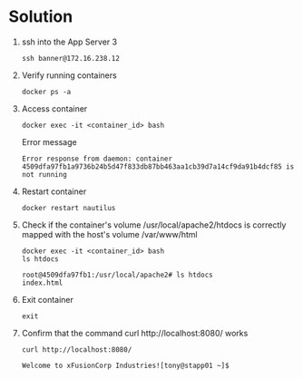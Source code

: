 # Solution

1. ssh into the App Server 3
    ```
    ssh banner@172.16.238.12
    ```
2. Verify running containers
   ```
   docker ps -a
   ```
3. Access container
   ```
   docker exec -it <container_id> bash
   ```
   Error message
   ```
   Error response from daemon: container 4509dfa97fb1a9736b24b5d47f833db87bb463aa1cb39d7a14cf9da91b4dcf85 is not running
   ```
4. Restart container
   ```
   docker restart nautilus
   ```
5. Check if the container's volume /usr/local/apache2/htdocs is correctly mapped with the host's volume /var/www/html
   ```
   docker exec -it <container_id> bash
   ls htdocs
   ```
   ```
   root@4509dfa97fb1:/usr/local/apache2# ls htdocs
   index.html
   ```
6. Exit container
   ```
   exit
   ```
7. Confirm that the command curl http://localhost:8080/ works
   ```
   curl http://localhost:8080/
   ```
   ```
   Welcome to xFusionCorp Industries![tony@stapp01 ~]$
   ```
   
